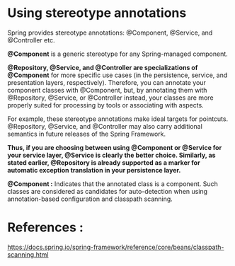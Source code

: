 # Using stereotype annotations

Spring provides stereotype annotations: @Component, @Service, and @Controller etc.

**@Component** is a generic stereotype for any Spring-managed component. 

**@Repository, @Service, and @Controller are specializations of @Component** for more specific use cases (in the persistence, service, and presentation layers, respectively). Therefore, you can annotate your component classes with @Component, but, by annotating them with @Repository, @Service, or @Controller instead, your classes are more properly suited for processing by tools or associating with aspects. 

For example, these stereotype annotations make ideal targets for pointcuts. @Repository, @Service, and @Controller may also carry additional semantics in future releases of the Spring Framework. 

**Thus, if you are choosing between using @Component or @Service for your service layer, @Service is clearly the better choice. Similarly, as stated earlier, @Repository is already supported as a marker for automatic exception translation in your persistence layer.**

**@Component :** Indicates that the annotated class is a component. Such classes are considered as candidates for auto-detection when using annotation-based configuration and classpath scanning.

# References :

https://docs.spring.io/spring-framework/reference/core/beans/classpath-scanning.html
